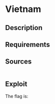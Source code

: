 # Vietnam


## Description



## Requirements 



## Sources




```

```


## Exploit



The flag is:

```

```

